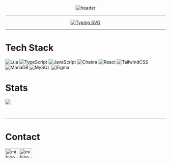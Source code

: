 <div align="center">
  
![header](https://capsule-render.vercel.app/api?type=waving&color=gradient&height=300&width=1920&section=header&text=Welcome&fontSize=90&animation=fadeIn&fontAlignY=38&desc=My%20nickname%20is%20mikigoalie&descAlignY=51&descAlign=62)

</div>


<hr />
<div align="center">
  
[![Typing SVG](http://readme-typing-svg.herokuapp.com?font=Fira+Code&weight=100&size=28&duration=4000&pause=1000&color=3169F7&center=true&vCenter=true&random=false&width=1920&height=100&lines=Hey%2C+welcome+to+my+github+page+%F0%9F%92%99;Ahoj%2C+v%C3%ADtej+na+moj%C3%AD+github+str%C3%A1nce+%F0%9F%92%99;Self+taught+front+end+developer+from+%F0%9F%87%A8%F0%9F%87%BF;Jsem+%F0%9F%87%A8%F0%9F%87%BF+front+endov%C3%BD+samouk;Currently+trying+to+master+react+%F0%9F%A4%93;Aktu%C3%A1ln%C4%9B+se+sna%C5%BE%C3%ADm+porozum%C4%9Bt+Reactu+%F0%9F%A4%93)](https://git.io/typing-svg)
  
</div>
<hr />


# Tech Stack
![Lua](https://img.shields.io/badge/lua-%232C2D72.svg?style=for-the-badge&logo=lua&logoColor=white) ![TypeScript](https://img.shields.io/badge/typescript-%23007ACC.svg?style=for-the-badge&logo=typescript&logoColor=white) ![JavaScript](https://img.shields.io/badge/javascript-%23323330.svg?style=for-the-badge&logo=javascript&logoColor=%23F7DF1E) ![Chakra](https://img.shields.io/badge/chakra-%234ED1C5.svg?style=for-the-badge&logo=chakraui&logoColor=white) ![React](https://img.shields.io/badge/react-%2320232a.svg?style=for-the-badge&logo=react&logoColor=%2361DAFB) ![TailwindCSS](https://img.shields.io/badge/tailwindcss-%2338B2AC.svg?style=for-the-badge&logo=tailwind-css&logoColor=white) ![MariaDB](https://img.shields.io/badge/MariaDB-003545?style=for-the-badge&logo=mariadb&logoColor=white) ![MySQL](https://img.shields.io/badge/mysql-%2300f.svg?style=for-the-badge&logo=mysql&logoColor=white) 	![Figma](https://img.shields.io/badge/figma-%23F24E1E.svg?style=for-the-badge&logo=figma&logoColor=white)



# Stats
![](https://github-readme-stats.vercel.app/api/top-langs/?username=mikigoalie&theme=radical&hide_border=true&include_all_commits=false&count_private=true&layout=compact)
</div>
<br>

<hr />

# Contact
<p align="left">
<a href="https://twitter.com/mikigoalie" target="blank"><img align="center" src="https://raw.githubusercontent.com/rahuldkjain/github-profile-readme-generator/master/src/images/icons/Social/twitter.svg" alt="mikigoalie" height="30" width="40" /></a>
<a href="https://www.leetcode.com/mikigoalie" target="blank"><img align="center" src="https://raw.githubusercontent.com/rahuldkjain/github-profile-readme-generator/master/src/images/icons/Social/leet-code.svg" alt="mikigoalie" height="30" width="40" /></a>
</p>
  
